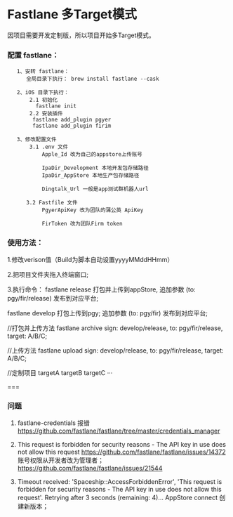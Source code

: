 # Fastlane 多Target模式
  因项目需要开发定制版，所以项目开始多Target模式。
  
### 配置 fastlane：

       1、安转 fastlane： 
          全局目录下执行： brew install fastlane --cask
       
       2、iOS 目录下执行：
           2.1 初始化
             fastlane init
           2.2 安装插件
            fastlane add_plugin pgyer
            fastlane add_plugin firim
       
       3、修改配置文件 
           3.1 .env 文件
               Apple_Id 改为自己的appstore上传账号
               
               IpaDir_Development 本地开发包存储路径
               IpaDir_AppStore 本地生产包存储路径
        
               Dingtalk_Url 一般是app测试群机器人url
               
          3.2 Fastfile 文件
               PgyerApiKey 改为团队的蒲公英 ApiKey
            
               FirToken 改为团队Firm token
  
### 使用方法：

  1.修改verison值（Build为脚本自动设置yyyyMMddHHmm）
  
  2.把项目文件夹拖入终端窗口;
  
  3.执行命令： 
  fastlane release 打包并上传到appStore, 
    追加参数 (to: pgy/fir/release) 发布到对应平台;
    
  fastlane develop 打包上传到pgy; 
    追加参数 (to: pgy/fir) 发布到对应平台;
    
  //打包并上传方法
  fastlane archive sign: develop/release, to: pgy/fir/release, target: A/B/C;
  
  //上传方法
  fastlane upload sign: develop/release, to: pgy/fir/release, target: A/B/C;
  
  //定制项目
  targetA
  targetB
  targetC
  ···
  
  
===

### 问题

1. fastlane-credentials 报错
   https://github.com/fastlane/fastlane/tree/master/credentials_manager

2. This request is forbidden for security reasons - The API key in use does not allow this request
   https://github.com/fastlane/fastlane/issues/14372
   账号权限从开发者改为管理者；
   https://github.com/fastlane/fastlane/issues/21544   
   
3. Timeout received: 'Spaceship::AccessForbiddenError', 'This request is forbidden for security reasons - The API key in use does not allow this request'. Retrying after 3 seconds (remaining: 4)...
    AppStore connect 创建新版本； 

